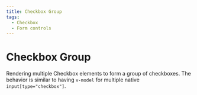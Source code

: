 ```yaml
---
title: Checkbox Group
tags:
  - Checkbox
  - Form controls
---
```


# Checkbox Group

<Description>

Rendering multiple Checkbox elements to form a group of checkboxes. The behavior is similar to having `v-model` for multiple native `input[type="checkbox"]`.

</Description>
